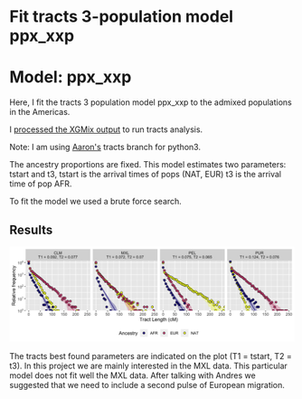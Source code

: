 # Fit tracts 3-population model ppx_xxp

# Model: ppx_xxp

Here, I fit the tracts 3 population model ppx_xxp to the admixed populations in the Americas.

I [processed the XGMix output](../210514-ProcessXGMixOutForTracts) to run tracts analysis.

Note: I am using [Aaron's](https://github.com/apragsdale/tracts/tree/python3) tracts branch for python3.


The ancestry proportions are fixed. This model estimates two parameters: tstart and t3, tstart is the arrival times of pops (NAT, EUR) t3 is the
        arrival time of pop AFR.

To fit the model we used a brute force search.


## Results

![results](plots/taino.png)

The tracts best found parameters are indicated on the plot (T1 = tstart, T2 = t3). In this project we are mainly interested in the MXL data. This particular model does not fit well the MXL data. After talking with Andres we suggested that we need to include   a second pulse of European migration.


